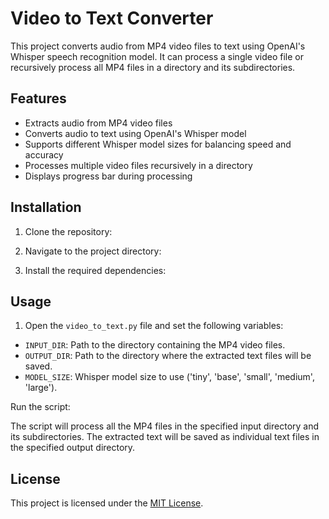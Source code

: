 # Video to Text Converter

This project converts audio from MP4 video files to text using OpenAI's Whisper speech recognition model. It can process a single video file or recursively process all MP4 files in a directory and its subdirectories.

## Features

- Extracts audio from MP4 video files
- Converts audio to text using OpenAI's Whisper model
- Supports different Whisper model sizes for balancing speed and accuracy
- Processes multiple video files recursively in a directory
- Displays progress bar during processing

## Installation

1. Clone the repository:

2. Navigate to the project directory:
  
3. Install the required dependencies:
     
## Usage

1. Open the `video_to_text.py` file and set the following variables:
- `INPUT_DIR`: Path to the directory containing the MP4 video files.
- `OUTPUT_DIR`: Path to the directory where the extracted text files will be saved.
- `MODEL_SIZE`: Whisper model size to use ('tiny', 'base', 'small', 'medium', 'large').

Run the script:

The script will process all the MP4 files in the specified input directory and its subdirectories. The extracted text will be saved as individual text files in the specified output directory.

## License

This project is licensed under the [MIT License](LICENSE).

